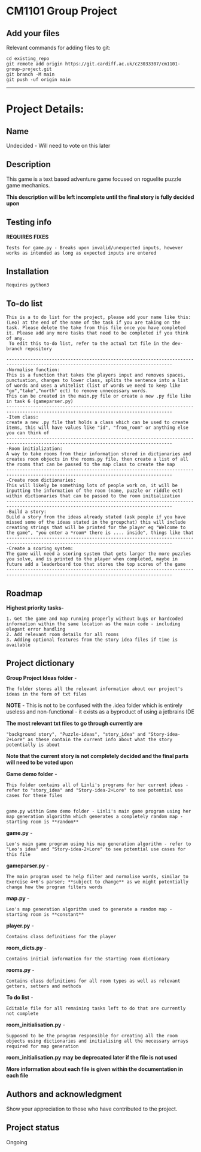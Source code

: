 # CM1101 Group Project

## Add your files
Relevant commands for adding files to git:
```
cd existing_repo
git remote add origin https://git.cardiff.ac.uk/c23033307/cm1101-group-project.git
git branch -M main
git push -uf origin main
```

***

# Project Details:

## Name
Undecided - Will need to vote on this later

## Description
This game is a text based adventure game focused on roguelite puzzle game mechanics.

**This description will be left incomplete until the final story is fully decided upon**

## Testing info
**REQUIRES FIXES**
```
Tests for game.py - Breaks upon invalid/unexpected inputs, however works as intended as long as expected inputs are entered
```

## Installation
```
Requires python3
```

## To-do list
```
This is a to do list for the project, please add your name like this:(Leo) at the end of the name of the task if you are taking on the task. Please delete the take from this file once you have completed it. Please add any more tasks that need to be completed if you think of any.
 To edit this to-do list, refer to the actual txt file in the dev-branch repository

------------------------------------------------------------------------------------------------------------------------------------
-Normalise function:
This is a function that takes the players input and removes spaces, punctuation, changes to lower class, splits the sentence into a list of words and uses a whitelist (list of words we need to keep like "go","take","north" ect) to remove unnecessary words.
This can be created in the main.py file or create a new .py file like in task 6 (gameparser.py)
------------------------------------------------------------------------------------------------------------------------------------
-Item class:
create a new .py file that holds a class which can be used to create items, this will have values like "id", "from_room" or anything else you can think of
------------------------------------------------------------------------------------------------------------------------------------
-Room initialization:
A way to take rooms from their information stored in dictionaries and creates room objects in the rooms.py file, then create a list of all the rooms that can be passed to the map class to create the map
------------------------------------------------------------------------------------------------------------------------------------
-Create room dictionaries:
This will likely be something lots of people work on, it will be inputting the information of the room (name, puzzle or riddle ect) within dictionaries that can be passed to the room initialization
------------------------------------------------------------------------------------------------------------------------------------
-Build a story:
Build a story from the ideas already stated (ask people if you have missed some of the ideas stated in the groupchat) this will include creating strings that will be printed for the player eg "Welcome to the game", "you enter a *room* there is .... inside", things like that
------------------------------------------------------------------------------------------------------------------------------------
-Create a scoring system:
The game will need a scoring system that gets larger the more puzzles you solve, and is printed to the player when completed, maybe in future add a leaderboard too that stores the top scores of the game
------------------------------------------------------------------------------------------------------------------------------------
```

## Roadmap
**Highest priority tasks-**
```
1. Get the game and map running properly without bugs or hardcoded information within the same location as the main code - including elegant error handling
2. Add relevant room details for all rooms
3. Adding optional features from the story idea files if time is available
```

## Project dictionary
**Group Project Ideas folder** - 
```
The folder stores all the relevant information about our project's ideas in the form of txt files
```

**NOTE** -
This is not to be confused with the .idea folder which is entirely useless and non-functional - it exists as a byproduct of using a jetbrains IDE

**The most relevant txt files to go through currently are**
```
"background story", "Puzzle-ideas", "story_idea" and "Story-idea-2+Lore" as these contain the current info about what the story potentially is about
```

**Note that the current story is not completely decided and the final parts will need to be voted upon**

**Game demo folder** -
```
This folder contains all of Linli's programs for her current ideas - refer to "story_idea" and "Story-idea-2+Lore" to see potential use cases for these files


game.py within Game demo folder - Linli's main game program using her map generation algorithm which generates a completely random map - starting room is **random**
```

**game.py** -
```
Leo's main game program using his map generation algorithm - refer to "Leo's idea" and "Story-idea-2+Lore" to see potential use cases for this file
```

**gameparser.py** -
```
The main program used to help filter and normalise words, similar to Exercise 4+6's parser; **subject to change** as we might potentially change how the program filters words
```

**map.py** -
```
Leo's map generation algorithm used to generate a random map - starting room is **constant**
```

**player.py** -
```
Contains class definitions for the player
```

**room_dicts.py** - 
```
Contains initial information for the starting room dictionary
```

**rooms.py** - 
```
Contains class definitions for all room types as well as relevant getters, setters and methods
```

**To do list** - 
```
Editable file for all remaining tasks left to do that are currently not complete
```

**room_initialisation.py** - 
```
Supposed to be the program responsible for creating all the room objects using dictionaries and initialising all the necessary arrays required for map generation
```
**room_initialisation.py may be deprecated later if the file is not used**

**More information about each file is given within the documentation in each file**

## Authors and acknowledgment
Show your appreciation to those who have contributed to the project.

## Project status
Ongoing
